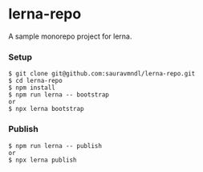 # lerna-repo

A sample monorepo project for lerna.

### Setup

```console
$ git clone git@github.com:sauravmndl/lerna-repo.git
$ cd lerna-repo
$ npm install
$ npm run lerna -- bootstrap
or
$ npx lerna bootstrap
```

### Publish

```console
$ npm run lerna -- publish
or
$ npx lerna publish
```
